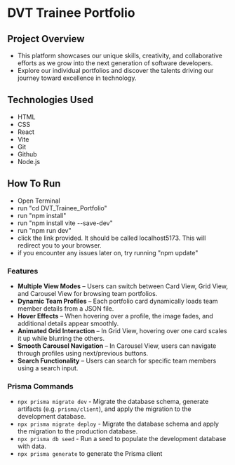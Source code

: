 # DVT Trainee Portfolio

## Project Overview
- This platform showcases our unique skills, creativity, and collaborative efforts as we grow into the next generation of software developers.
- Explore our individual portfolios and discover the talents driving our journey toward excellence in technology.​

## Technologies Used
- HTML
- CSS
- React
- Vite
- Git
- Github
- Node.js

## How To Run
- Open Terminal
- run "cd DVT_Trainee_Portfolio"
- run "npm install"
- run "npm install vite --save-dev"
- run "npm run dev"
- click the link provided. It should be called localhost5173. This will redirect you to your browser.
- if you encounter any issues later on, try running "npm update"

### Features
- **Multiple View Modes** – Users can switch between Card View, Grid View, and Carousel View for browsing team portfolios.
- **Dynamic Team Profiles** – Each portfolio card dynamically loads team member details from a JSON file.
- **Hover Effects** – When hovering over a profile, the image fades, and additional details appear smoothly.
- **Animated Grid Interaction** – In Grid View, hovering over one card scales it up while blurring the others.
- **Smooth Carousel Navigation** – In Carousel View, users can navigate through profiles using next/previous buttons.
- **Search Functionality** – Users can search for specific team members using a search input.

### Prisma Commands
- `npx prisma migrate dev` - Migrate the database schema, generate artifacts (e.g. `prisma/client`), and apply the migration to the development database.
- `npx prisma migrate deploy` - Migrate the database schema and apply the migration to the production database.
- `npx prisma db seed` - Run a seed to populate the development database with data.
- `npx prisma generate` to generate the Prisma client
